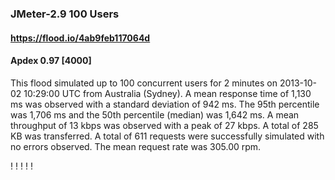 
### JMeter-2.9 100 Users
#### https://flood.io/4ab9feb117064d
#### Apdex 0.97 [4000]
This flood simulated up to 100 concurrent users for 2 minutes on  2013-10-02 10:29:00 UTC from Australia (Sydney). A mean response time of 1,130 ms was observed with a standard deviation of 942 ms. The 95th percentile was 1,706 ms and the 50th percentile (median) was 1,642 ms. A mean throughput of 13 kbps was observed with a peak of 27 kbps. A total of 285 KB was transferred. A total of 611 requests were successfully simulated with no errors observed. The mean request rate was 305.00 rpm. 

\![](./gc/4ab9feb117064d/tenured_size.jpg)
\![](./gc/4ab9feb117064d/collection_pause_time.jpg)
\![](./gc/4ab9feb117064d/cpu_real.jpg)
\![](./gc/4ab9feb117064d/promoted_size.jpg)
\![](./gc/4ab9feb117064d/young_size.jpg)

